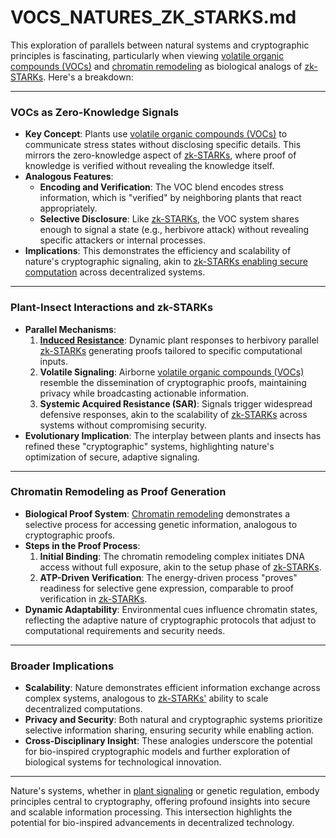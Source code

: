# VOCS_NATURES_ZK_STARKS.md

This exploration of parallels between natural systems and cryptographic principles is fascinating, particularly when viewing [volatile organic compounds (VOCs)](/literary_products/joes_notes/VOLATILE_ORGANIC_COMPOUNDS.md) and [chromatin remodeling](/literary_products/joes_notes/CHROMATIN_REMODELING.md) as biological analogs of [zk-STARKs](/literary_products/joes_notes/ZK_STARKS.md). Here's a breakdown:

---

### **VOCs as Zero-Knowledge Signals**
- **Key Concept**: Plants use [volatile organic compounds (VOCs)](/literary_products/joes_notes/VOLATILE_ORGANIC_COMPOUNDS.md) to communicate stress states without disclosing specific details. This mirrors the zero-knowledge aspect of [zk-STARKs](/literary_products/joes_notes/ZK_STARKS.md), where proof of knowledge is verified without revealing the knowledge itself.
- **Analogous Features**:
  - **Encoding and Verification**: The VOC blend encodes stress information, which is "verified" by neighboring plants that react appropriately.
  - **Selective Disclosure**: Like [zk-STARKs](/literary_products/joes_notes/ZK_STARKS.md), the VOC system shares enough to signal a state (e.g., herbivore attack) without revealing specific attackers or internal processes.
- **Implications**: This demonstrates the efficiency and scalability of nature's cryptographic signaling, akin to [zk-STARKs enabling secure computation](https://en.wikipedia.org/wiki/ZK-STARKs) across decentralized systems.

---

### **Plant-Insect Interactions and zk-STARKs**
- **Parallel Mechanisms**:
  1. **[Induced Resistance](/literary_products/joes_notes/INDUCED_RESISTANCE.md)**: Dynamic plant responses to herbivory parallel [zk-STARKs](/literary_products/joes_notes/ZK_STARKS.md) generating proofs tailored to specific computational inputs.
  2. **Volatile Signaling**: Airborne [volatile organic compounds (VOCs)](/literary_products/joes_notes/VOLATILE_ORGANIC_COMPOUNDS.md) resemble the dissemination of cryptographic proofs, maintaining privacy while broadcasting actionable information.
  3. **Systemic Acquired Resistance (SAR)**: Signals trigger widespread defensive responses, akin to the scalability of [zk-STARKs](/literary_products/joes_notes/ZK_STARKS.md) across systems without compromising security.
- **Evolutionary Implication**: The interplay between plants and insects has refined these "cryptographic" systems, highlighting nature's optimization of secure, adaptive signaling.

---

### **Chromatin Remodeling as Proof Generation**
- **Biological Proof System**: [Chromatin remodeling](/literary_products/joes_notes/CHROMATIN_REMODELING.md) demonstrates a selective process for accessing genetic information, analogous to cryptographic proofs.
- **Steps in the Proof Process**:
  1. **Initial Binding**: The chromatin remodeling complex initiates DNA access without full exposure, akin to the setup phase of [zk-STARKs](/literary_products/joes_notes/ZK_STARKS.md).
  2. **ATP-Driven Verification**: The energy-driven process "proves" readiness for selective gene expression, comparable to proof verification in [zk-STARKs](https://en.wikipedia.org/wiki/ZK-STARKs).
- **Dynamic Adaptability**: Environmental cues influence chromatin states, reflecting the adaptive nature of cryptographic protocols that adjust to computational requirements and security needs.

---

### **Broader Implications**
- **Scalability**: Nature demonstrates efficient information exchange across complex systems, analogous to [zk-STARKs'](https://en.wikipedia.org/wiki/ZK-STARKs) ability to scale decentralized computations.
- **Privacy and Security**: Both natural and cryptographic systems prioritize selective information sharing, ensuring security while enabling action.
- **Cross-Disciplinary Insight**: These analogies underscore the potential for bio-inspired cryptographic models and further exploration of biological systems for technological innovation.

---

Nature's systems, whether in [plant signaling](/literary_products/joes_notes/PLANT_SIGNALING.md) or genetic regulation, embody principles central to cryptography, offering profound insights into secure and scalable information processing. This intersection highlights the potential for bio-inspired advancements in decentralized technology.
